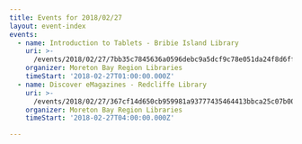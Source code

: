 ```yaml
---
title: Events for 2018/02/27
layout: event-index
events:
  - name: Introduction to Tablets - Bribie Island Library
    uri: >-
      /events/2018/02/27/7bb35c7845636a0596debc9a5dcf9c78e051da24f8d6ff161667fbfc9fc08f37
    organizer: Moreton Bay Region Libraries
    timeStart: '2018-02-27T01:00:00.000Z'
  - name: Discover eMagazines - Redcliffe Library
    uri: >-
      /events/2018/02/27/367cf14d650cb959981a93777435464413bbca25c07b00113801951e468039a7
    organizer: Moreton Bay Region Libraries
    timeStart: '2018-02-27T04:00:00.000Z'

---
```

